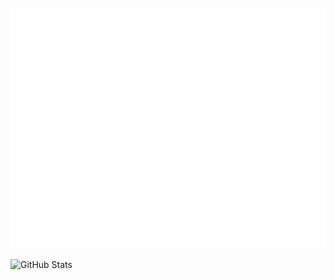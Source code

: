 ![Metrics](github-metrics.svg)

![GitHub Stats](https://github-readme-stats.vercel.app/api?username=chenfeng-huang&show_icons=true&include_all_commits=true&count_private=true)